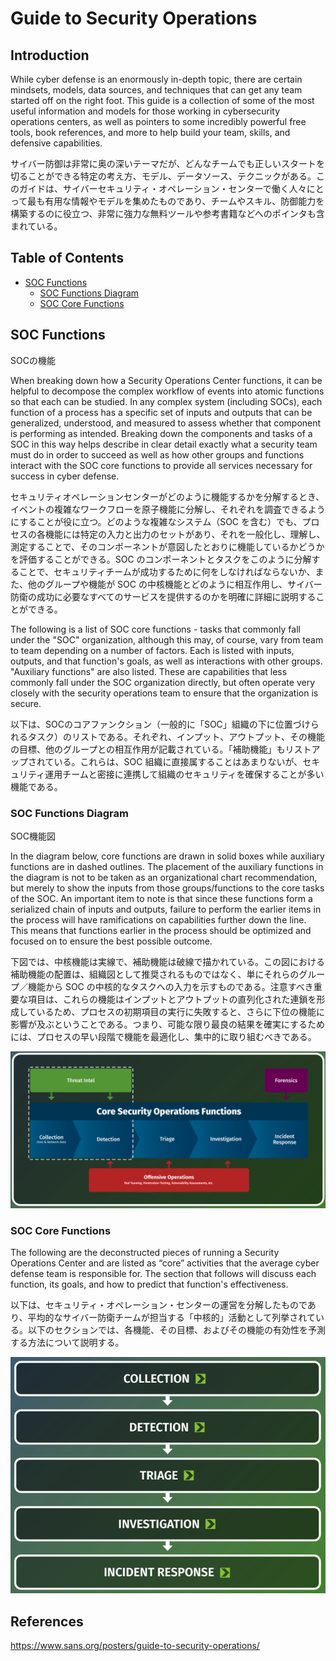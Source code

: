 # Guide to Security Operations

## Introduction

While cyber defense is an enormously in-depth topic, there are certain mindsets, models, data sources, and techniques that can get any team started off on the right foot. This guide is a collection of some of the most useful information and models for those working in cybersecurity operations centers, as well as pointers to some incredibly powerful free tools, book references, and more to help build your team, skills, and defensive capabilities.

サイバー防御は非常に奥の深いテーマだが、どんなチームでも正しいスタートを切ることができる特定の考え方、モデル、データソース、テクニックがある。このガイドは、サイバーセキュリティ・オペレーション・センターで働く人々にとって最も有用な情報やモデルを集めたものであり、チームやスキル、防御能力を構築するのに役立つ、非常に強力な無料ツールや参考書籍などへのポインタも含まれている。

## Table of Contents

* [SOC Functions](#SOC-Functions)
  * [SOC Functions Diagram](#SOC-Functions-Diagram)
  * [SOC Core Functions](#SOC-Core-Functions)

## SOC Functions

SOCの機能

When breaking down how a Security Operations Center functions, it can be helpful to decompose the complex workflow of events into atomic functions so that each can be studied. In any complex system (including SOCs), each function of a process has a specific set of inputs and outputs that can be generalized, understood, and measured to assess whether that component is performing as intended. Breaking down the components and tasks of a SOC in this way helps describe in clear detail exactly what a security team must do in order to succeed as well as how other groups and functions interact with the SOC core functions to provide all services necessary for success in cyber defense.

セキュリティオペレーションセンターがどのように機能するかを分解するとき、イベントの複雑なワークフローを原子機能に分解し、それぞれを調査できるようにすることが役に立つ。どのような複雑なシステム（SOC を含む）でも、プロセスの各機能には特定の入力と出力のセットがあり、それを一般化し、理解し、測定することで、そのコンポーネントが意図したとおりに機能しているかどうかを評価することができる。SOC のコンポーネントとタスクをこのように分解することで、セキュリティチームが成功するために何をしなければならないか、また、他のグループや機能が SOC の中核機能とどのように相互作用し、サイバー防衛の成功に必要なすべてのサービスを提供するのかを明確に詳細に説明することができる。

The following is a list of SOC core functions - tasks that commonly fall under the "SOC" organization, although this may, of course, vary from team to team depending on a number of factors. Each is listed with inputs, outputs, and that function's goals, as well as interactions with other groups. "Auxiliary functions" are also listed. These are capabilities that less commonly fall under the SOC organization directly, but often operate very closely with the security operations team to ensure that the organization is secure.

以下は、SOCのコアファンクション（一般的に「SOC」組織の下に位置づけられるタスク）のリストである。それぞれ、インプット、アウトプット、その機能の目標、他のグループとの相互作用が記載されている。「補助機能」もリストアップされている。これらは、SOC 組織に直接属することはあまりないが、セキュリティ運用チームと密接に連携して組織のセキュリティを確保することが多い機能である。

### SOC Functions Diagram

SOC機能図

In the diagram below, core functions are drawn in solid boxes while auxiliary functions are in dashed outlines. The placement of the auxiliary functions in the diagram is not to be taken as an organizational chart recommendation, but merely to show the inputs from those groups/functions to the core tasks of the SOC. An important item to note is that since these functions form a serialized chain of inputs and outputs, failure to perform the earlier items in the process will have ramifications on capabilities further down the line. This means that functions earlier in the process should be optimized and focused on to ensure the best possible outcome.

下図では、中核機能は実線で、補助機能は破線で描かれている。この図における補助機能の配置は、組織図として推奨されるものではなく、単にそれらのグループ／機能から SOC の中核的なタスクへの入力を示すものである。注意すべき重要な項目は、これらの機能はインプットとアウトプットの直列化された連鎖を形成しているため、プロセスの初期項目の実行に失敗すると、さらに下位の機能に影響が及ぶということである。つまり、可能な限り最良の結果を確実にするためには、プロセスの早い段階で機能を最適化し、集中的に取り組むべきである。

![SOC Functions Diagram](figure/SOC_Functions_Diagram.png)

### SOC Core Functions

The following are the deconstructed pieces of running a Security Operations Center and are listed as “core” activities that the average cyber defense team is responsible for. The section that follows will discuss each function, its goals, and how to predict that function's effectiveness.

以下は、セキュリティ・オペレーション・センターの運営を分解したものであり、平均的なサイバー防衛チームが担当する「中核的」活動として列挙されている。以下のセクションでは、各機能、その目標、およびその機能の有効性を予測する方法について説明する。

![SOC_Core_Functions](figure/SOC_Core_Functions.png)

## References

https://www.sans.org/posters/guide-to-security-operations/
